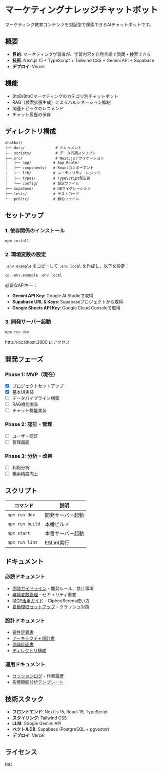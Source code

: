 # マーケティングナレッジチャットボット

マーケティング教育コンテンツを対話型で検索できるAIチャットボットです。

## 概要

- **目的**: マーケティング学習者が、学習内容を自然言語で質問・検索できる
- **技術**: Next.js 15 + TypeScript + Tailwind CSS + Gemini API + Supabase
- **デプロイ**: Vercel

## 機能

- BtoB/BtoCマーケティングのカテゴリ別チャットボット
- RAG（検索拡張生成）によるハルシネーション抑制
- 関連トピックのレコメンド
- チャット履歴の保存

## ディレクトリ構成

```
chatbot/
├── docs/              # ドキュメント
├── scripts/           # データ同期スクリプト
├── src/               # Next.jsアプリケーション
│   ├── app/          # App Router
│   ├── components/   # Reactコンポーネント
│   ├── lib/          # ユーティリティ・ロジック
│   ├── types/        # TypeScript型定義
│   └── config/       # 設定ファイル
├── supabase/         # DBマイグレーション
├── tests/            # テストコード
└── public/           # 静的ファイル
```

## セットアップ

### 1. 依存関係のインストール

```bash
npm install
```

### 2. 環境変数の設定

`.env.example` をコピーして `.env.local` を作成し、以下を設定：

```bash
cp .env.example .env.local
```

必要なAPIキー：
- **Gemini API Key**: Google AI Studioで取得
- **Supabase URL & Keys**: Supabaseプロジェクトから取得
- **Google Sheets API Key**: Google Cloud Consoleで取得

### 3. 開発サーバー起動

```bash
npm run dev
```

http://localhost:3000 にアクセス

## 開発フェーズ

### Phase 1: MVP（現在）
- [x] プロジェクトセットアップ
- [x] 基本UI実装
- [ ] データパイプライン構築
- [ ] RAG機能実装
- [ ] チャット機能実装

### Phase 2: 認証・管理
- [ ] ユーザー認証
- [ ] 管理画面

### Phase 3: 分析・改善
- [ ] 利用分析
- [ ] 検索精度向上

## スクリプト

| コマンド | 説明 |
|---------|------|
| `npm run dev` | 開発サーバー起動 |
| `npm run build` | 本番ビルド |
| `npm start` | 本番サーバー起動 |
| `npm run lint` | ESLint実行 |

## ドキュメント

### 必読ドキュメント
- [開発ガイドライン](docs/development-guidelines.md) - 開発ルール、禁止事項
- [環境変数管理](docs/environment-variables.md) - セキュリティ重要
- [MCP活用ガイド](docs/mcp-usage-guide.md) - Cipher/Serena使い方
- [自動復旧セットアップ](docs/auto-recovery-setup.md) - クラッシュ対策

### 設計ドキュメント
- [要件定義書](docs/requirements.md)
- [アーキテクチャ設計書](docs/architecture.md)
- [開発計画書](docs/development-plan.md)
- [ディレクトリ構成](docs/directory-structure.md)

### 運用ドキュメント
- [セッションログ](docs/session-log.md) - 作業履歴
- [影響範囲分析テンプレート](docs/impact-analysis/TEMPLATE.md)

## 技術スタック

- **フロントエンド**: Next.js 15, React 19, TypeScript
- **スタイリング**: Tailwind CSS
- **LLM**: Google Gemini API
- **ベクトルDB**: Supabase (PostgreSQL + pgvector)
- **デプロイ**: Vercel

## ライセンス

ISC
